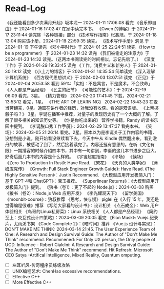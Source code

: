 # Read-Log

《我还能看到多少次满月升起》坂本龙一 2024-01-11 17:06:08 看完
《音乐即自由》于 2024-01-16 17:02:47 在家中读完本书。
《Owen 的博客》于 2024-01-17 23:11:44 读完除「各种链接」部分
《技术写作指南》张鑫旭。于 2024-01-18 13:04 购买该小册，2024-01-18 22:59:35 读完。
《技术写作手册》洞见 于2024-01-19 下午读完
《邓小平时代》于 2024-01-25 22:24:51 读完
《How to be a programmer》 于 2024-01-23 14:32 读完
《我们被偷走的注意力》于 2024-01-23 14:32 读完。（这两本书阅读完的时间相似，忘记先后了。）
《深度工作》于 2024-01-29 19:33:45 读完
《工作，消费主义和新穷人》于 2024-01-30 19:12 读完
《小土刀的博客》于 2024-01-31 14:35:54 简单读完
《深入理解计算机系统》
《西方现代思想讲义》于 2024-02-03 13:07:51 读完
《正见》于 2024-02-04 20:53:58 看到 59%:「实相：不是寓言，不是魔术，不会致命」
《人人都是产品经理》
《民主的细节》
《可能性的艺术》：于 2024-02-19 06:09 看完，3星。
《精力管理》 2024-02-20 17:41:45 下载，2024-02-21 13:53:12 看完，1星。
《THE ART OF LEARNING》 2024-02-22 18:43:23 在麦当劳翻完，0星。通篇在讲作者的经历，对我没有收获。看的是双语版。
《上帝掷骰子吗？》 3星。李诞在播客中推荐，对量子的发现历史有了一个大概的了解。了解了很多相关的知识历史等。
《你是你吃出来的》 营养学书籍，Randy 的读书乐园中提到。
《李诞脱口秀工作手册》：2024-02-29 13:47:37 看完本书。
《笑场》：2024-03-05 21:26:14 看完。2星。原本以为是李诞关于工作内容的书籍，没想到是小说。刚开始看没继续看下去，今天中午从 Kindle 偶然翻出来，看到澈丹的故事，被感动了到了，然后接着读完了。内容还挺有意思的。在听《文化有限》一期播客的时候介绍四本书，其中有一句讲到，李诞的这几本书进步之巨大。好奇后面几本书的内容是什么样的。
《宇宙超度指南》
《冷场》
《候场》
《Zero To Production In Rust》: Have Read.
《繁花》
《天真的人类学家》
《蒂姆库克传》
《Growth: Full Stack Engineer Growth Guide》: Have Read.
《The Highly Sensitive Person》：Justin Recommend.
《大模型应用开发极简入门：基于 GPT-4和 ChatGPT》：宝玉推荐。
《Superlinear Returns》：《大模型应用开发极简入门》提到。
《狼书（卷1）：更了不起的 Node.js》：2024-03-08 购买
《狼书（卷2）：Node.js Web 应用开发》
《李光耀观天下》
《留学美国》
《moonbit-course》：狼叔推荐
《思考，快与慢》
piglei 在《入行 15 年，我还是觉得编程很难》推荐
《写给大家看的设计书》：设计相关
《点石成金》：Web 用户体验相关
《鸟哥的Linux私房菜》：Linux 系统相关
《人人都是产品经理》
《简约至上：交互式设计四策略》：2024-03-09 20:05 看完
《Elon Musk》: Vuejs 纪录片，尤雨溪书架
《Code Complete 2》：《暗时间》推荐
《Vue.js 设计与实现》：
DON'T MAKE ME THINK: 2024-03-14 21:45.
The User Experience Team of One: A Research and Design Survival Guide: The Author of "Don't Make Me Think" recommend. Recommened: For Only UX person, the Only people of UCD.
Influence - Robert Cialdini: A Research and Design Survival Guide: The Author of "Don't Make Me Think" recommend.
Hit Refresh: Microsoft CEO Satya -Artifical Intelligence, Mixed Reality, Quantum omputing.

- [ ] 左耳听风-传奇程序员练级攻略
- [ ] UNIX编程艺术: ChenHao excessive recommendations.
- [ ] Effective C++
- [ ] More Effective C++
